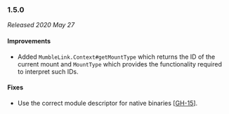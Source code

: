 ### 1.5.0

_Released 2020 May 27_

#### Improvements

- Added `MumbleLink.Context#getMountType` which returns the ID of the current
  mount and `MountType` which provides the functionality required to interpret
  such IDs.

#### Fixes

- Use the correct module descriptor for native binaries [[GH-15](https://github.com/GW2Toolbelt/GW2ML/issues/15)].